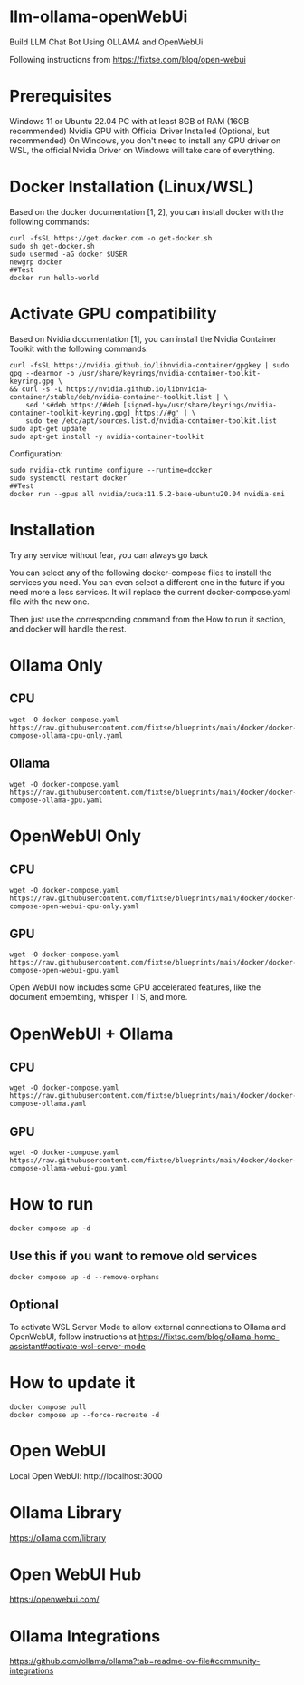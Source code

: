 # llm-ollama-openWebUi
Build LLM Chat Bot Using OLLAMA and OpenWebUi

Following instructions from https://fixtse.com/blog/open-webui

# Prerequisites
Windows 11 or Ubuntu 22.04 PC with at least 8GB of RAM (16GB recommended)
Nvidia GPU with Official Driver Installed (Optional, but recommended)
On Windows, you don't need to install any GPU driver on WSL, the official Nvidia Driver on Windows will take care of everything.

# Docker Installation (Linux/WSL)
Based on the docker documentation [1, 2], you can install docker with the following commands:

    curl -fsSL https://get.docker.com -o get-docker.sh
    sudo sh get-docker.sh
    sudo usermod -aG docker $USER
    newgrp docker
    ##Test
    docker run hello-world
    
# Activate GPU compatibility
Based on Nvidia documentation [1], you can install the Nvidia Container Toolkit with the following commands:

    curl -fsSL https://nvidia.github.io/libnvidia-container/gpgkey | sudo gpg --dearmor -o /usr/share/keyrings/nvidia-container-toolkit-keyring.gpg \
    && curl -s -L https://nvidia.github.io/libnvidia-container/stable/deb/nvidia-container-toolkit.list | \
        sed 's#deb https://#deb [signed-by=/usr/share/keyrings/nvidia-container-toolkit-keyring.gpg] https://#g' | \
        sudo tee /etc/apt/sources.list.d/nvidia-container-toolkit.list
    sudo apt-get update
    sudo apt-get install -y nvidia-container-toolkit

Configuration:

    sudo nvidia-ctk runtime configure --runtime=docker
    sudo systemctl restart docker
    ##Test
    docker run --gpus all nvidia/cuda:11.5.2-base-ubuntu20.04 nvidia-smi

# Installation
Try any service without fear, you can always go back

You can select any of the following docker-compose files to install the services you need.
You can even select a different one in the future if you need more a less services. It will replace the current docker-compose.yaml file with the new one.

Then just use the corresponding command from the How to run it section, and docker will handle the rest.

# Ollama Only

## CPU
    wget -O docker-compose.yaml  https://raw.githubusercontent.com/fixtse/blueprints/main/docker/docker-compose-ollama-cpu-only.yaml

## Ollama
    wget -O docker-compose.yaml  https://raw.githubusercontent.com/fixtse/blueprints/main/docker/docker-compose-ollama-gpu.yaml

# OpenWebUI Only

## CPU
    wget -O docker-compose.yaml  https://raw.githubusercontent.com/fixtse/blueprints/main/docker/docker-compose-open-webui-cpu-only.yaml

## GPU
    wget -O docker-compose.yaml  https://raw.githubusercontent.com/fixtse/blueprints/main/docker/docker-compose-open-webui-gpu.yaml

Open WebUI now includes some GPU accelerated features, like the document embembing, whisper TTS, and more.

# OpenWebUI + Ollama

## CPU
    wget -O docker-compose.yaml  https://raw.githubusercontent.com/fixtse/blueprints/main/docker/docker-compose-ollama.yaml

## GPU
    wget -O docker-compose.yaml  https://raw.githubusercontent.com/fixtse/blueprints/main/docker/docker-compose-ollama-webui-gpu.yaml

# How to run

    docker compose up -d

## Use this if you want to remove old services
    docker compose up -d --remove-orphans

## Optional 
To activate WSL Server Mode to allow external connections to Ollama and OpenWebUI, follow instructions at https://fixtse.com/blog/ollama-home-assistant#activate-wsl-server-mode

# How to update it

    docker compose pull
    docker compose up --force-recreate -d

# Open WebUI

Local Open WebUI: http://localhost:3000

# Ollama Library

https://ollama.com/library

# Open WebUI Hub

https://openwebui.com/

# Ollama Integrations

https://github.com/ollama/ollama?tab=readme-ov-file#community-integrations
